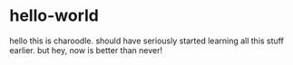 # hello-world

hello this is charoodle.
should have seriously started learning all this stuff earlier.
but hey, now is better than never!
